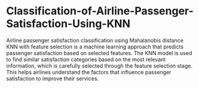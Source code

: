 # Classification-of-Airline-Passenger-Satisfaction-Using-KNN

Airline passenger satisfaction classification using Mahalanobis distance KNN with feature selection is a machine learning approach that predicts passenger satisfaction based on selected features. The KNN model is used to find similar satisfaction categories based on the most relevant information, which is carefully selected through the feature selection stage. This helps airlines understand the factors that influence passenger satisfaction to improve their services.
